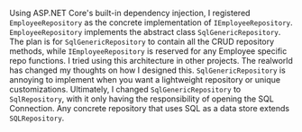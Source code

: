 Using ASP.NET Core's built-in dependency injection, I registered `EmployeeRepository` as the concrete implementation of `IEmployeeRepository`. `EmployeeRepository` implements the abstract class `SqlGenericRepository`. The plan is for `SqlGenericRepository` to contain all the CRUD repository methods, while `IEmployeeRepository` is reserved for any Employee specific repo functions.  I tried using this architecture in other projects. The realworld has changed my thoughts on how I designed this. `SqlGenericRepository` is annoying to implement when you want a lightweight repository or unique customizations. Ultimately, I changed `SqlGenericRepository` to `SqlRepository`, with it only having the responsibility of opening the SQL Connection. Any concrete repository that uses SQL as a data store extends `SQLRepository`.  
